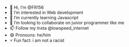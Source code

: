 - 👋 Hi, I’m @FR156
- 👀 I’m interested in Web development
- 🌱 I’m currently learning Javascript
- 💞️ I’m looking to collaborate on junior programmer like me
- 📫 Follow my Insta @lowspeed_internet
- 😄 Pronouns: he/him
- ⚡ Fun fact: i am not a racist

<!---
FR156/FR156 is a ✨ special ✨ repository because its `README.md` (this file) appears on your GitHub profile.
You can click the Preview link to take a look at your changes.
--->
